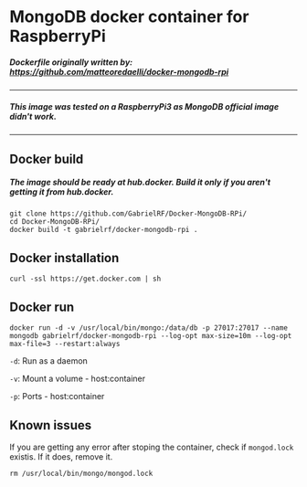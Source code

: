 # MongoDB docker container for RaspberryPi

##### Dockerfile originally written by: https://github.com/matteoredaelli/docker-mongodb-rpi

---

##### This image was tested on a RaspberryPi3 as MongoDB official image didn't work.

---

## Docker build

##### The image should be ready at hub.docker. Build it only if you aren't getting it from hub.docker.

```
git clone https://github.com/GabrielRF/Docker-MongoDB-RPi/ 
cd Docker-MongoDB-RPi/
docker build -t gabrielrf/docker-mongodb-rpi .
```

## Docker installation

```
curl -ssl https://get.docker.com | sh
```

## Docker run

```
docker run -d -v /usr/local/bin/mongo:/data/db -p 27017:27017 --name mongodb gabrielrf/docker-mongodb-rpi --log-opt max-size=10m --log-opt max-file=3 --restart:always
```
`-d`: Run as a daemon

`-v`: Mount a volume - host:container

`-p`: Ports - host:container


## Known issues

If you are getting any error after stoping the container, check if `mongod.lock` existis. If it does, remove it.

```
rm /usr/local/bin/mongo/mongod.lock
```
